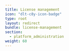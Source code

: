 ```yaml
---
title: License management
icon: "dlt-c8y-icon-badge"
type: root
layout: redirect
bundle: license-management
section: 
  - platform_administration
weight: 60
---
```

